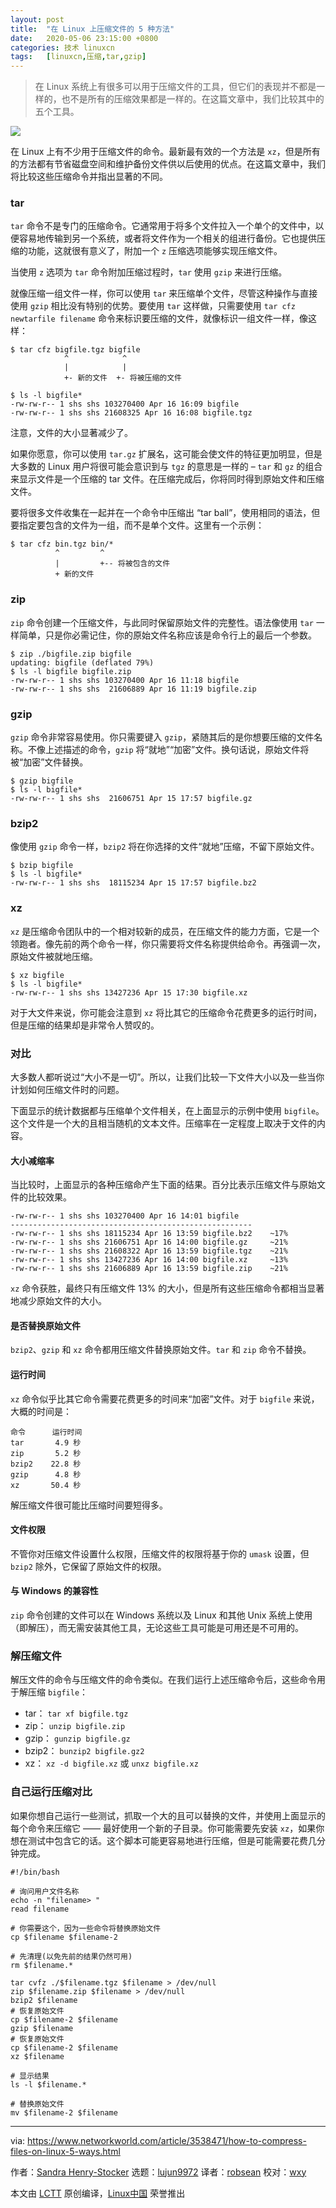 ```yaml
---
layout: post
title:	"在 Linux 上压缩文件的 5 种方法"
date:	2020-05-06 23:15:00 +0800 
categories:	技术 linuxcn 
tags:	[linuxcn,压缩,tar,gzip]
---
```




> 
> 在 Linux 系统上有很多可以用于压缩文件的工具，但它们的表现并不都是一样的，也不是所有的压缩效果都是一样的。在这篇文章中，我们比较其中的五个工具。
> 
> 
> 


![](/Asserts/Images/album/202005/06/231536tgxma941yb8dgl53.jpg)


在 Linux 上有不少用于压缩文件的命令。最新最有效的一个方法是 `xz`，但是所有的方法都有节省磁盘空间和维护备份文件供以后使用的优点。在这篇文章中，我们将比较这些压缩命令并指出显著的不同。


### tar


`tar` 命令不是专门的压缩命令。它通常用于将多个文件拉入一个单个的文件中，以便容易地传输到另一个系统，或者将文件作为一个相关的组进行备份。它也提供压缩的功能，这就很有意义了，附加一个 `z` 压缩选项能够实现压缩文件。


当使用 `z` 选项为 `tar` 命令附加压缩过程时，`tar` 使用 `gzip` 来进行压缩。


就像压缩一组文件一样，你可以使用 `tar` 来压缩单个文件，尽管这种操作与直接使用 `gzip` 相比没有特别的优势。要使用 `tar` 这样做，只需要使用 `tar cfz newtarfile filename` 命令来标识要压缩的文件，就像标识一组文件一样，像这样：



```
$ tar cfz bigfile.tgz bigfile
            ^            ^
            |            |
            +- 新的文件  +- 将被压缩的文件

$ ls -l bigfile*
-rw-rw-r-- 1 shs shs 103270400 Apr 16 16:09 bigfile
-rw-rw-r-- 1 shs shs 21608325 Apr 16 16:08 bigfile.tgz
```

注意，文件的大小显著减少了。


如果你愿意，你可以使用 `tar.gz` 扩展名，这可能会使文件的特征更加明显，但是大多数的 Linux 用户将很可能会意识到与 `tgz` 的意思是一样的 – `tar` 和 `gz` 的组合来显示文件是一个压缩的 tar 文件。在压缩完成后，你将同时得到原始文件和压缩文件。


要将很多文件收集在一起并在一个命令中压缩出 “tar ball”，使用相同的语法，但要指定要包含的文件为一组，而不是单个文件。这里有一个示例：



```
$ tar cfz bin.tgz bin/*
          ^         ^
          |         +-- 将被包含的文件
          + 新的文件
```

### zip


`zip` 命令创建一个压缩文件，与此同时保留原始文件的完整性。语法像使用 `tar` 一样简单，只是你必需记住，你的原始文件名称应该是命令行上的最后一个参数。



```
$ zip ./bigfile.zip bigfile
updating: bigfile (deflated 79%)
$ ls -l bigfile bigfile.zip
-rw-rw-r-- 1 shs shs 103270400 Apr 16 11:18 bigfile
-rw-rw-r-- 1 shs shs  21606889 Apr 16 11:19 bigfile.zip
```

### gzip


`gzip` 命令非常容易使用。你只需要键入 `gzip`，紧随其后的是你想要压缩的文件名称。不像上述描述的命令，`gzip` 将“就地”“加密”文件。换句话说，原始文件将被“加密”文件替换。



```
$ gzip bigfile
$ ls -l bigfile*
-rw-rw-r-- 1 shs shs  21606751 Apr 15 17:57 bigfile.gz
```

### bzip2


像使用 `gzip` 命令一样，`bzip2` 将在你选择的文件“就地”压缩，不留下原始文件。



```
$ bzip bigfile
$ ls -l bigfile*
-rw-rw-r-- 1 shs shs  18115234 Apr 15 17:57 bigfile.bz2
```

### xz


`xz` 是压缩命令团队中的一个相对较新的成员，在压缩文件的能力方面，它是一个领跑者。像先前的两个命令一样，你只需要将文件名称提供给命令。再强调一次，原始文件被就地压缩。



```
$ xz bigfile
$ ls -l bigfile*
-rw-rw-r-- 1 shs shs 13427236 Apr 15 17:30 bigfile.xz
```

对于大文件来说，你可能会注意到 `xz` 将比其它的压缩命令花费更多的运行时间，但是压缩的结果却是非常令人赞叹的。


### 对比


大多数人都听说过“大小不是一切”。所以，让我们比较一下文件大小以及一些当你计划如何压缩文件时的问题。


下面显示的统计数据都与压缩单个文件相关，在上面显示的示例中使用 `bigfile`。这个文件是一个大的且相当随机的文本文件。压缩率在一定程度上取决于文件的内容。


#### 大小减缩率


当比较时，上面显示的各种压缩命产生下面的结果。百分比表示压缩文件与原始文件的比较效果。



```
-rw-rw-r-- 1 shs shs 103270400 Apr 16 14:01 bigfile
------------------------------------------------------
-rw-rw-r-- 1 shs shs 18115234 Apr 16 13:59 bigfile.bz2    ~17%
-rw-rw-r-- 1 shs shs 21606751 Apr 16 14:00 bigfile.gz     ~21%
-rw-rw-r-- 1 shs shs 21608322 Apr 16 13:59 bigfile.tgz    ~21%
-rw-rw-r-- 1 shs shs 13427236 Apr 16 14:00 bigfile.xz     ~13%
-rw-rw-r-- 1 shs shs 21606889 Apr 16 13:59 bigfile.zip    ~21%
```

`xz` 命令获胜，最终只有压缩文件 13% 的大小，但是所有这些压缩命令都相当显著地减少原始文件的大小。


#### 是否替换原始文件


`bzip2`、`gzip` 和 `xz` 命令都用压缩文件替换原始文件。`tar` 和 `zip` 命令不替换。


#### 运行时间


`xz` 命令似乎比其它命令需要花费更多的时间来“加密”文件。对于 `bigfile` 来说，大概的时间是：



```
命令      运行时间
tar       4.9 秒
zip       5.2 秒
bzip2    22.8 秒
gzip      4.8 秒
xz       50.4 秒
```

解压缩文件很可能比压缩时间要短得多。


#### 文件权限


不管你对压缩文件设置什么权限，压缩文件的权限将基于你的 `umask` 设置，但 `bzip2` 除外，它保留了原始文件的权限。


#### 与 Windows 的兼容性


`zip` 命令创建的文件可以在 Windows 系统以及 Linux 和其他 Unix 系统上使用（即解压），而无需安装其他工具，无论这些工具可能是可用还是不可用的。


### 解压缩文件


解压文件的命令与压缩文件的命令类似。在我们运行上述压缩命令后，这些命令用于解压缩 `bigfile`：


* tar： `tar xf bigfile.tgz`
* zip： `unzip bigfile.zip`
* gzip： `gunzip bigfile.gz`
* bzip2： `bunzip2 bigfile.gz2`
* xz： `xz -d bigfile.xz` 或 `unxz bigfile.xz`


### 自己运行压缩对比


如果你想自己运行一些测试，抓取一个大的且可以替换的文件，并使用上面显示的每个命令来压缩它 —— 最好使用一个新的子目录。你可能需要先安装 `xz`，如果你想在测试中包含它的话。这个脚本可能更容易地进行压缩，但是可能需要花费几分钟完成。



```
#!/bin/bash

# 询问用户文件名称
echo -n "filename> "
read filename

# 你需要这个，因为一些命令将替换原始文件
cp $filename $filename-2

# 先清理(以免先前的结果仍然可用)
rm $filename.*

tar cvfz ./$filename.tgz $filename > /dev/null
zip $filename.zip $filename > /dev/null
bzip2 $filename
# 恢复原始文件
cp $filename-2 $filename
gzip $filename
# 恢复原始文件
cp $filename-2 $filename
xz $filename

# 显示结果
ls -l $filename.*

# 替换原始文件
mv $filename-2 $filename
```



---


via: <https://www.networkworld.com/article/3538471/how-to-compress-files-on-linux-5-ways.html>


作者：[Sandra Henry-Stocker](https://www.networkworld.com/author/Sandra-Henry_Stocker/) 选题：[lujun9972](https://github.com/lujun9972) 译者：[robsean](https://github.com/robsean) 校对：[wxy](https://github.com/wxy)


本文由 [LCTT](https://github.com/LCTT/TranslateProject) 原创编译，[Linux中国](https://linux.cn/) 荣誉推出
